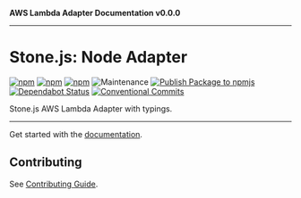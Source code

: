 **AWS Lambda Adapter Documentation v0.0.0**

***

# Stone.js: Node Adapter

[![npm](https://img.shields.io/npm/l/@stone-js/aws-lambda-adapter)](https://opensource.org/licenses/Apache-2.0)
[![npm](https://img.shields.io/npm/v/@stone-js/aws-lambda-adapter)](https://www.npmjs.com/package/@stone-js/aws-lambda-adapter)
[![npm](https://img.shields.io/npm/dm/@stone-js/aws-lambda-adapter)](https://www.npmjs.com/package/@stone-js/aws-lambda-adapter)
![Maintenance](https://img.shields.io/maintenance/yes/2024)
[![Publish Package to npmjs](https://github.com/stonemjs/aws-lambda-adapter/actions/workflows/release.yml/badge.svg)](https://github.com/stonemjs/aws-lambda-adapter/actions/workflows/release.yml)
[![Dependabot Status](https://api.dependabot.com/badges/status?host=github&repo=stonemjs/aws-lambda-adapter)](https://dependabot.com)
[![Conventional Commits](https://img.shields.io/badge/Conventional%20Commits-1.0.0-yellow.svg)](https://conventionalcommits.org)

Stone.js AWS Lambda Adapter with typings.

---

Get started with the [documentation](https://stonejs.com/docs/http/aws-lambda-adapter).

## Contributing

See [Contributing Guide](https://github.com/stonemjs/aws-lambda-adapter/blob/main/CONTRIBUTING.md).
